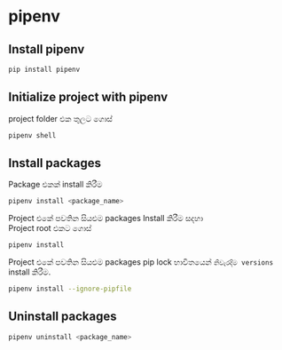 # pipenv

## Install pipenv
```bash
pip install pipenv
```

## Initialize project with pipenv
project folder එක තුලට ගොස්
```bash
pipenv shell
```

## Install packages
Package එකක් install කිරීම
```bash
pipenv install <package_name>
```
Project එකේ පවතින සියළුම packages Install කිරීම සදහා \
Project root එකට ගොස්
```bash
pipenv install
```

Project එකේ පවතින සියළුම packages pip lock භාවිතයෙන් `නිවැරදිම versions` install කිරීම. 
```bash
pipenv install --ignore-pipfile
```

## Uninstall packages
```bash
pipenv uninstall <package_name>
```